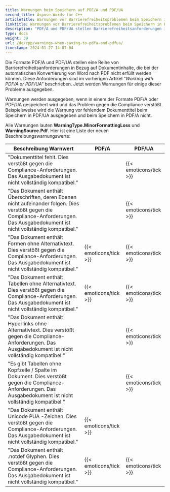 ```yaml
---
title: Warnungen beim Speichern auf PDF/A und PDF/UA
second_title: Aspose.Words für C++
articleTitle: Warnungen vor Barrierefreiheitsproblemen beim Speichern in PDF/A und PDF/UA
linktitle: Warnungen vor Barrierefreiheitsproblemen beim Speichern in PDF/A und PDF/UA
description: "PDF/A und PDF/UA stellen Barrierefreiheitsanforderungen in Bezug auf Dokumentinhalte. Beim Speichern in PDF/A oder PDF/UA in C++ und das Problem verstößt gegen die Compliance, wird eine Warnung ausgegeben."
type: docs
weight: 39
url: /de/cpp/warnings-when-saving-to-pdfa-and-pdfua/
timestamp: 2024-01-27-14-07-04
---
```


Die Formate PDF/A und PDF/UA stellen eine Reihe von Barrierefreiheitsanforderungen in Bezug auf Dokumentinhalte, die bei der automatischen Konvertierung von Word nach PDF nicht erfüllt werden können. Diese Anforderungen sind im vorherigen Artikel *"Working with PDF/A or PDF/UA"* beschrieben. Jetzt werden Warnungen für einige dieser Probleme ausgegeben.

Warnungen werden ausgegeben, wenn in einem der Formate PDF/A oder PDF/UA gespeichert wird und das Problem gegen die Compliance verstößt. Beispielsweise wird die Warnung vor fehlendem Dokumenttitel beim Speichern in PDF/UA ausgegeben und beim Speichern in PDF/A nicht.

Alle Warnungen lauten **WarningType.MinorFormattingLoss** und **WarningSource.Pdf**. Hier ist eine Liste der neuen Beschreibungswarnungswerte:

| Beschreibung Warnwert | PDF/A | PDF/UA |
| ------------------------------------------------------------ | ---------------------- | ---------------------- |
| "Dokumenttitel fehlt. Dies verstößt gegen die Compliance-Anforderungen. Das Ausgabedokument ist nicht vollständig kompatibel." |  | {{< emoticons/tick >}} |
| "Das Dokument enthält Überschriften, deren Ebenen nicht aufeinander folgen. Dies verstößt gegen die Compliance-Anforderungen. Das Ausgabedokument ist nicht vollständig kompatibel." |  | {{< emoticons/tick >}} |
| "Das Dokument enthält Formen ohne Alternativtext. Dies verstößt gegen die Compliance-Anforderungen. Das Ausgabedokument ist nicht vollständig kompatibel." | {{< emoticons/tick >}} | {{< emoticons/tick >}} |
| "Das Dokument enthält Tabellen ohne Alternativtext. Dies verstößt gegen die Compliance-Anforderungen. Das Ausgabedokument ist nicht vollständig kompatibel." | {{< emoticons/tick >}} | {{< emoticons/tick >}} |
| "Das Dokument enthält Hyperlinks ohne Alternativtext. Dies verstößt gegen die Compliance-Anforderungen. Das Ausgabedokument ist nicht vollständig kompatibel." |  | {{< emoticons/tick >}} |
| "Es gibt Tabellen ohne Kopfzeile / Spalte im Dokument. Dies verstößt gegen die Compliance-Anforderungen. Das Ausgabedokument ist nicht vollständig kompatibel." |  | {{< emoticons/tick >}} |
| "Das Dokument enthält Unicode PUA -Zeichen. Dies verstößt gegen die Compliance-Anforderungen. Das Ausgabedokument ist nicht vollständig kompatibel." | {{< emoticons/tick >}} |  |
| "Das Dokument enthält .notdef Glyphen. Dies verstößt gegen die Compliance-Anforderungen. Das Ausgabedokument ist nicht vollständig kompatibel." | {{< emoticons/tick >}} | {{< emoticons/tick >}} |
